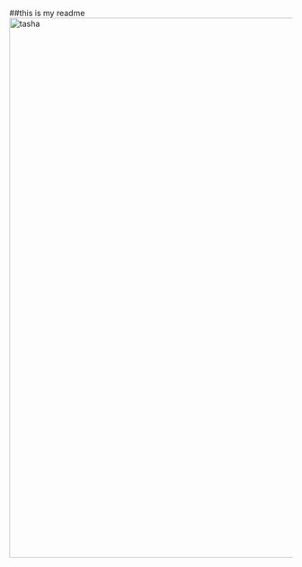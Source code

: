 ##this is my readme
<img width="960" alt="tasha" src="https://user-images.githubusercontent.com/90113272/157049606-831cd0e2-f7ac-4ed6-8df0-3ad428cf52d2.PNG">
